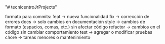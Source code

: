 "# tecnicentroJrProjects" 

formato para commits:
feat → nueva funcionalidad
fix → corrección de errores
docs → solo cambios en documentación
style → cambios de formato (espacios, comas, etc.) sin afectar código
refactor → cambios en el código sin cambiar comportamiento
test → agregar o modificar pruebas
chore → tareas menores o mantenimiento